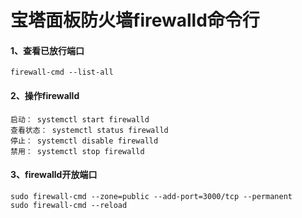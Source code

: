 # 宝塔面板防火墙firewalld命令行

#### 1、查看已放行端口

```
firewall-cmd --list-all
```

#### 2、操作firewalld

```
启动： systemctl start firewalld
查看状态： systemctl status firewalld
停止： systemctl disable firewalld
禁用： systemctl stop firewalld
```

#### 3、firewalld开放端口

```
sudo firewall-cmd --zone=public --add-port=3000/tcp --permanent
sudo firewall-cmd --reload
```

